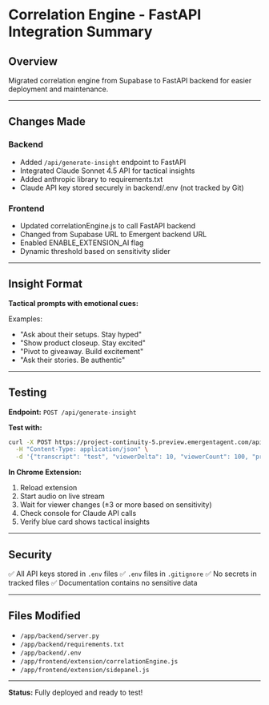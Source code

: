 # Correlation Engine - FastAPI Integration Summary

## Overview

Migrated correlation engine from Supabase to FastAPI backend for easier deployment and maintenance.

---

## Changes Made

### Backend
- Added `/api/generate-insight` endpoint to FastAPI
- Integrated Claude Sonnet 4.5 API for tactical insights
- Added anthropic library to requirements.txt
- Claude API key stored securely in backend/.env (not tracked by Git)

### Frontend
- Updated correlationEngine.js to call FastAPI backend
- Changed from Supabase URL to Emergent backend URL
- Enabled ENABLE_EXTENSION_AI flag
- Dynamic threshold based on sensitivity slider

---

## Insight Format

**Tactical prompts with emotional cues:**

Examples:
- "Ask about their setups. Stay hyped"
- "Show product closeup. Stay excited"
- "Pivot to giveaway. Build excitement"
- "Ask their stories. Be authentic"

---

## Testing

**Endpoint:** `POST /api/generate-insight`

**Test with:**
```bash
curl -X POST https://project-continuity-5.preview.emergentagent.com/api/generate-insight \
  -H "Content-Type: application/json" \
  -d '{"transcript": "test", "viewerDelta": 10, "viewerCount": 100, "prevCount": 90}'
```

**In Chrome Extension:**
1. Reload extension
2. Start audio on live stream
3. Wait for viewer changes (±3 or more based on sensitivity)
4. Check console for Claude API calls
5. Verify blue card shows tactical insights

---

## Security

✅ All API keys stored in `.env` files
✅ `.env` files in `.gitignore`
✅ No secrets in tracked files
✅ Documentation contains no sensitive data

---

## Files Modified

- `/app/backend/server.py`
- `/app/backend/requirements.txt`
- `/app/backend/.env`
- `/app/frontend/extension/correlationEngine.js`
- `/app/frontend/extension/sidepanel.js`

---

**Status:** Fully deployed and ready to test!
